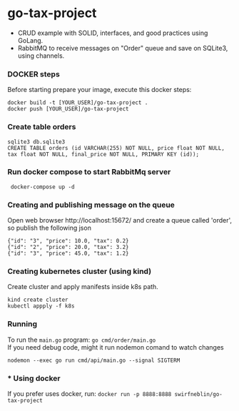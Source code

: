 # go-tax-project

- CRUD example with SOLID, interfaces, and good practices using GoLang.
- RabbitMQ to receive messages on "Order" queue and save on SQLite3, using channels.   

### DOCKER steps 
Before starting prepare your image, execute this docker steps:
```
docker build -t [YOUR_USER]/go-tax-project .
docker push [YOUR_USER]/go-tax-project
```

### Create table orders
```
sqlite3 db.sqlite3
CREATE TABLE orders (id VARCHAR(255) NOT NULL, price float NOT NULL, tax float NOT NULL, final_price NOT NULL, PRIMARY KEY (id));
```

### Run docker compose to start RabbitMq server
` docker-compose up -d`

### Creating and publishing message on the queue

Open web browser http://localhost:15672/ and create a queue called 'order', so publish the following json 

```
{"id": "3", "price": 10.0, "tax": 0.2}
{"id": "2", "price": 20.0, "tax": 3.2}
{"id": "3", "price": 45.0, "tax": 1.2}

```

### Creating kubernetes cluster (using kind)

Create cluster and apply manifests inside k8s path.
```
kind create cluster 
kubectl appply -f k8s
``` 

### Running
To run the `main.go` program: `go cmd/order/main.go`   
If you need debug code, might it run nodemon comand to watch changes  
```
nodemon --exec go run cmd/api/main.go --signal SIGTERM
```

### * Using docker 
If you prefer uses docker, run: `docker run -p 8888:8888 swirfneblin/go-tax-project`   

